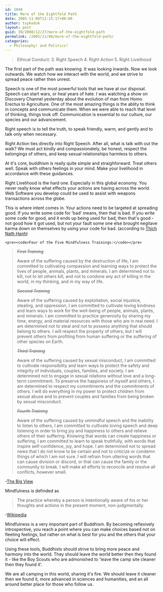 ```yaml
---
id: 1040
title: More of the Eightfold Path
date: 2005-11-08T12:15:17+00:00
author: tsykoduk
layout: post
guid: 30/2008/12/27/more-of-the-eightfold-path
permalink: /2005/11/08/more-of-the-eightfold-path/
categories:
  - Philosophy! and Politics!
---
```

<blockquote>Ethical Conduct:
3. Right Speech
4. Right Action
5. Right Livelihood</blockquote>

<p>The first part of the path was knowing. It was looking inwards. Now we look outwards. We watch how we interact with the world, and we strive to spread peace rather then unrest.</p>


<p>Speech is one of the most powerful tools that we have at our disposal. Speech can start wars, or heal years of hate. I was watching a show on Discovery Channel yesterday about the evolution of man from Homo Erectus to Agriculture. One of the most amazing things is the ablity to think in concepts and communicate them. When we were able to reach that level of thinking, things took off. Communication is essential to our culture, our species and our advancement.</p>


<p>Right speech is to tell the truth, to speak friendly, warm, and gently and to talk only when necessary.</p>


<p>Right Action ties directly into Right Speech. After all, what is talk with out the walk? We must act kindly and compassionately, be honest, respect the belongings of others, and keep sexual relationships harmless to others.</p>


<p>At it's core, buddhism is really quite simple and straighforward. Treat others well. Speak with others feelings in your mind. Make your livelihood in accordance with these guidances.</p>


<p>Right Livelihood is the hard one. Especially in this global economy. You never really know what effects your actions are having across the world. Web Software you develop could be used to assist with weapons transactions across the globe.</p>


<p>This is where intent comes in. Your actions need to be targeted at spreading good. If you write some code for 'bad' means, then that is bad. If you write some code for good, and it ends up being used for bad, then that's good - not good how it got used, but not your fault some one else brought negitave karma down on themselves by using your code for bad.
(according to <a href="http://www.plumvillage.org">Thich Nath Hanh</a>)</p>


	<pre><code>Four of the Five Mindfulness Trainings:</code></pre>


<blockquote><del><em>First Training</em></del>

<p>Aware of the suffering caused by the destruction of life, I am committed to cultivating compassion and learning ways to protect the lives of people, animals, plants, and minerals. I am determined not to kill, not to let others kill, and not to condone any act of killing in the world, in my thinking, and in my way of life.</p>


<p><del><em>Second Training</em></del></p>


<p>Aware of the suffering caused by exploitation, social injustice, stealing, and oppression, I am committed to cultivate loving kindness and learn ways to work for the well-being of people, animals, plants, and minerals. I am committed to practice generosity by sharing my time, energy, and material resources with those who are in real need. I am determined not to steal and not to possess anything that should belong to others. I will respect the property of others, but I will prevent others from profiting from human suffering or the suffering of other species on Earth.</p>


<p><del><em>Third Training</em></del></p>


<p>Aware of the suffering caused by sexual misconduct, I am committed to cultivate responsibility and learn ways to protect the safety and integrity of individuals, couples, families, and society. I am determined not to engage in sexual relations without love and a long-term commitment. To preserve the happiness of myself and others, I am determined to respect my commitments and the commitments of others. I will do everything in my power to protect children from sexual abuse and to prevent couples and families from being broken by sexual misconduct.</p>


<p><del><em>Fourth Training</em></del></p>


<p>Aware of the suffering caused by unmindful speech and the inability to listen to others, I am committed to cultivate loving speech and deep listening in order to bring joy and happiness to others and relieve others of their suffering. Knowing that words can create happiness or suffering, I am committed to learn to speak truthfully, with words that inspire self-confidence, joy, and hope. I am determined not to spread news that I do not know to be certain and not to criticize or condemn things of which I am not sure. I will refrain from uttering words that can cause division or discord, or that can cause the family or the community to break. I will make all efforts to reconcile and resolve all conflicts, however small.</blockquote></p>


<p>-<a href="http://www.thebigview.com/buddhism/index.html">The Big View</a></p>


<p>Mindfulness is definded as</p>


<blockquote>The practice whereby a person is intentionally aware of his or her thoughts and actions in the present moment, non-judgmentally.</blockquote>

<p>-<a href="http://en.wikipedia.org/wiki/Mindfulness">Wikipedia</a></p>


<p>Mindfulness is a very important part of Buddhism. By becoming reflexively introspective, you reach a point where you can make choices based not on fleeting feelings, but rather on what is best for you and the others that your choice will effect.</p>


<p>Using these tools, Buddhists should strive to bring more peace and harmony into the world. They should leave the world better then they found it - like the Boy Scouts who are admonished to 'leave the camp site cleaner then they found it'.</p>


<p>We are all camping in this world, sharing it's fire. We should leave it cleaner then we found it, more advanced in sciences and humanities, and an all around better place for those who follow us.</p>